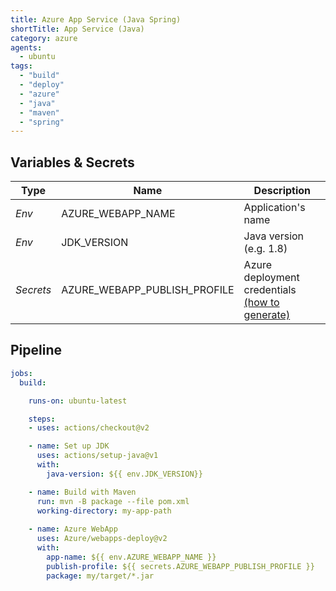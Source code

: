 ```yaml
---
title: Azure App Service (Java Spring)
shortTitle: App Service (Java)
category: azure
agents: 
  - ubuntu
tags:
  - "build"
  - "deploy"
  - "azure"
  - "java"
  - "maven"
  - "spring"
---
```


## Variables & Secrets

| Type | Name | Description | 
|------|------|-------------|
| _Env_ | AZURE_WEBAPP_NAME | Application's name |
| _Env_ | JDK_VERSION | Java version (e.g. 1.8) |
| _Secrets_ | AZURE_WEBAPP_PUBLISH_PROFILE | Azure deployment credentials [(how to generate)](https://docs.microsoft.com/it-it/azure/app-service/deploy-github-actions?tabs=applevel#generate-deployment-credentials)

## Pipeline

```yaml
jobs:
  build:

    runs-on: ubuntu-latest

    steps:
    - uses: actions/checkout@v2

    - name: Set up JDK 
      uses: actions/setup-java@v1
      with:
        java-version: ${{ env.JDK_VERSION}}

    - name: Build with Maven
      run: mvn -B package --file pom.xml
      working-directory: my-app-path
      
    - name: Azure WebApp
      uses: Azure/webapps-deploy@v2
      with:
        app-name: ${{ env.AZURE_WEBAPP_NAME }}
        publish-profile: ${{ secrets.AZURE_WEBAPP_PUBLISH_PROFILE }}
        package: my/target/*.jar
```
